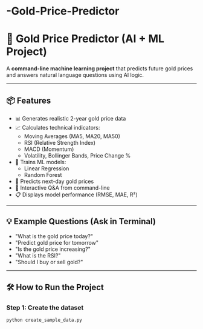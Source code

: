 # -Gold-Price-Predictor
# 🥇 Gold Price Predictor (AI + ML Project)

A **command-line machine learning project** that predicts future gold prices and answers natural language questions using AI logic.

---

## 📦 Features

- 📊 Generates realistic 2-year gold price data
- 📈 Calculates technical indicators:
  - Moving Averages (MA5, MA20, MA50)
  - RSI (Relative Strength Index)
  - MACD (Momentum)
  - Volatility, Bollinger Bands, Price Change %
- 🤖 Trains ML models:
  - Linear Regression
  - Random Forest
- 🔮 Predicts next-day gold prices
- 💬 Interactive Q&A from command-line
- 📋 Displays model performance (RMSE, MAE, R²)

---

## 💡 Example Questions (Ask in Terminal)

- "What is the gold price today?"
- "Predict gold price for tomorrow"
- "Is the gold price increasing?"
- "What is the RSI?"
- "Should I buy or sell gold?"

---

## 🛠 How to Run the Project

### Step 1: Create the dataset
```bash
python create_sample_data.py

